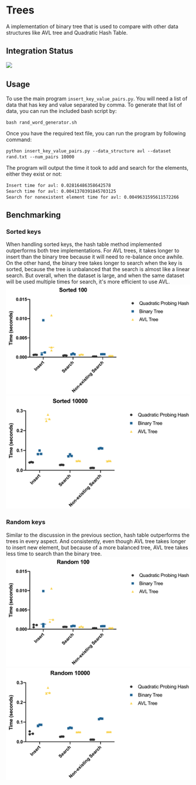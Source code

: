# Trees
A implementation of binary tree that is used to compare with other data structures like AVL tree and Quadratic Hash Table.

## Integration Status
![](https://travis-ci.com/cu-swe4s-fall-2019/trees-qyang13.svg?branch=master)

## Usage
To use the main program `insert_key_value_pairs.py`. You will need a list of data that has key and value separated by comma. To generate that list of data, you can run the included bash script by:
```
bash rand_word_generator.sh
```
Once you have the required text file, you can run the program by following command:
```
python insert_key_value_pairs.py --data_structure avl --dataset rand.txt --num_pairs 10000
```
The program will output the time it took to add and search for the elements, either they exist or not:
```
Insert time for avl: 0.02816486358642578
Search time for avl: 0.0041370391845703125
Search for nonexistent element time for avl: 0.0049631595611572266
```

## Benchmarking
### Sorted keys
When handling sorted keys, the hash table method implemented outperforms both tree implementations. For AVL trees, it takes longer to insert than the binary tree because it will need to re-balance once awhile. On the other hand, the binary tree takes longer to search when the key is sorted, because the tree is unbalanced that the search is almost like a linear search. But overall, when the dataset is large, and when the same dataset will be used multiple times for search, it's more efficient to use AVL.
![](plots/Sorted_100.png)
![](plots/Sorted_10000.png)

### Random keys
Similar to the discussion in the previous section, hash table outperforms the trees in every aspect. And consistently, even though AVL tree takes longer to insert new element, but because of a more balanced tree, AVL tree takes less time to search than the binary tree.
![](plots/Random_100.png)
![](plots/Random_10000.png)
